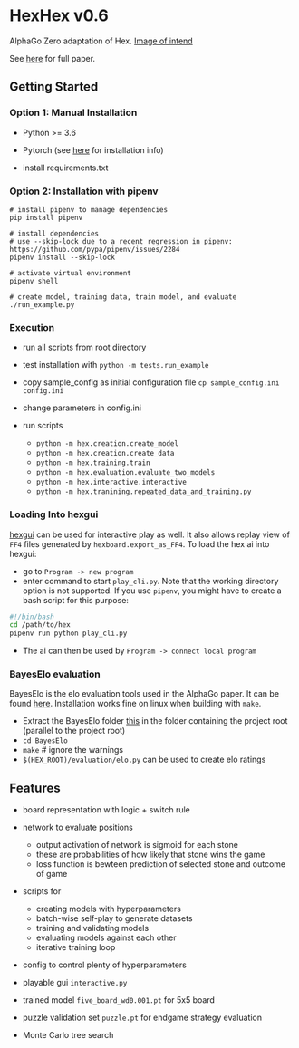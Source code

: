 # HexHex v0.6

AlphaGo Zero adaptation of Hex. [Image of intend](https://user-images.githubusercontent.com/33026629/32346749-47b65b36-c049-11e7-9bac-08bc42cf9dae.png)

See [here](https://www.gwern.net/docs/rl/2017-silver.pdf) for full paper.


## Getting Started

### Option 1: Manual Installation

* Python >= 3.6

* Pytorch (see [here](https://pytorch.org/get-started/locally/) for installation info)

* install requirements.txt

### Option 2: Installation with pipenv

```
# install pipenv to manage dependencies
pip install pipenv 

# install dependencies
# use --skip-lock due to a recent regression in pipenv: https://github.com/pypa/pipenv/issues/2284
pipenv install --skip-lock

# activate virtual environment
pipenv shell 

# create model, training data, train model, and evaluate
./run_example.py
```

### Execution

* run all scripts from root directory

* test installation with `python -m tests.run_example`

* copy sample_config as initial configuration file `cp sample_config.ini config.ini`

* change parameters in config.ini

* run scripts
    - `python -m hex.creation.create_model`
    - `python -m hex.creation.create_data`
    - `python -m hex.training.train`
    - `python -m hex.evaluation.evaluate_two_models`
    - `python -m hex.interactive.interactive`
    - `python -m hex.tranining.repeated_data_and_training.py`

### Loading Into hexgui
[hexgui](https://github.com/ryanbhayward/hexgui) can be used for interactive play as well.
It also allows replay view of `FF4` files generated by `hexboard.export_as_FF4`.
To load the hex ai into hexgui:
- go to `Program -> new program`
- enter command to start `play_cli.py`. Note that the working directory option is not supported. 
If you use `pipenv`, you might have to create a bash script for this purpose:
```bash
#!/bin/bash
cd /path/to/hex
pipenv run python play_cli.py
```
- The ai can then be used by `Program -> connect local program`

### BayesElo evaluation
BayesElo is the elo evaluation tools used in the AlphaGo paper. It can be found [here](https://www.remi-coulom.fr/Bayesian-Elo).
Installation works fine on linux when building with `make`.

- Extract the BayesElo folder [this](https://www.remi-coulom.fr/Bayesian-Elo/bayeselo.tar.bz2) 
in the folder containing the project root (parallel to the project root)
- `cd BayesElo`
- `make` # ignore the warnings
- `$(HEX_ROOT)/evaluation/elo.py` can be used to create elo ratings 

## Features

* board representation with logic + switch rule

* network to evaluate positions
  * output activation of network is sigmoid for each stone
  * these are probabilities of how likely that stone wins the game
  * loss function is bewteen prediction of selected stone and outcome of game

* scripts for
  * creating models with hyperparameters
  * batch-wise self-play to generate datasets
  * training and validating models
  * evaluating models against each other
  * iterative training loop

* config to control plenty of hyperparameters

* playable gui `interactive.py`

* trained model `five_board_wd0.001.pt` for 5x5 board

* puzzle validation set `puzzle.pt` for endgame strategy evaluation

* Monte Carlo tree search
